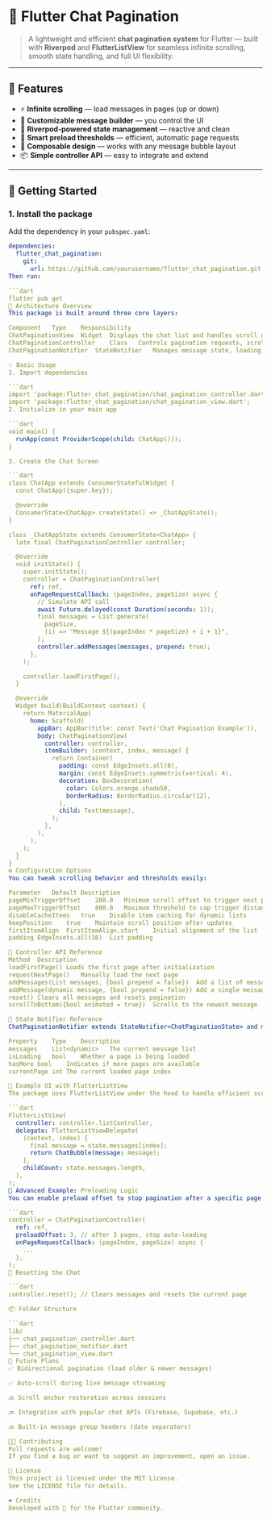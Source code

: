 # 🧩 Flutter Chat Pagination

> A lightweight and efficient **chat pagination system** for Flutter — built with **Riverpod** and **FlutterListView** for seamless infinite scrolling, smooth state handling, and full UI flexibility.

---

## 🌟 Features

- ⚡ **Infinite scrolling** — load messages in pages (up or down)
- 💬 **Customizable message builder** — you control the UI
- 🧠 **Riverpod-powered state management** — reactive and clean
- 🔄 **Smart preload thresholds** — efficient, automatic page requests
- 🎨 **Composable design** — works with any message bubble layout
- 📦 **Simple controller API** — easy to integrate and extend

---

## 🚀 Getting Started

### 1. Install the package

Add the dependency in your `pubspec.yaml`:

```yaml
dependencies:
  flutter_chat_pagination:
    git:
      url: https://github.com/yourusername/flutter_chat_pagination.git
Then run:

```dart
flutter pub get
🧱 Architecture Overview
This package is built around three core layers:

Component	Type	Responsibility
ChatPaginationView	Widget	Displays the chat list and handles scroll detection
ChatPaginationController	Class	Controls pagination requests, scrolling, and triggers
ChatPaginationNotifier	StateNotifier	Manages message state, loading, and pagination flags

💡 Basic Usage
1. Import dependencies

```dart
import 'package:flutter_chat_pagination/chat_pagination_controller.dart';
import 'package:flutter_chat_pagination/chat_pagination_view.dart';
2. Initialize in your main app

```dart
void main() {
  runApp(const ProviderScope(child: ChatApp()));
}

3. Create the Chat Screen

```dart
class ChatApp extends ConsumerStatefulWidget {
  const ChatApp({super.key});

  @override
  ConsumerState<ChatApp> createState() => _ChatAppState();
}

class _ChatAppState extends ConsumerState<ChatApp> {
  late final ChatPaginationController controller;

  @override
  void initState() {
    super.initState();
    controller = ChatPaginationController(
      ref: ref,
      onPageRequestCallback: (pageIndex, pageSize) async {
        // Simulate API call
        await Future.delayed(const Duration(seconds: 1));
        final messages = List.generate(
          pageSize,
          (i) => "Message ${(pageIndex * pageSize) + i + 1}",
        );
        controller.addMessages(messages, prepend: true);
      },
    );

    controller.loadFirstPage();
  }

  @override
  Widget build(BuildContext context) {
    return MaterialApp(
      home: Scaffold(
        appBar: AppBar(title: const Text('Chat Pagination Example')),
        body: ChatPaginationView(
          controller: controller,
          itemBuilder: (context, index, message) {
            return Container(
              padding: const EdgeInsets.all(8),
              margin: const EdgeInsets.symmetric(vertical: 4),
              decoration: BoxDecoration(
                color: Colors.orange.shade50,
                borderRadius: BorderRadius.circular(12),
              ),
              child: Text(message),
            );
          },
        ),
      ),
    );
  }
}
⚙️ Configuration Options
You can tweak scrolling behavior and thresholds easily:

Parameter	Default	Description
pageMinTriggerOffset	200.0	Minimum scroll offset to trigger next page
pageMaxTriggerOffset	800.0	Maximum threshold to cap trigger distance
disableCacheItems	true	Disable item caching for dynamic lists
keepPosition	true	Maintain scroll position after updates
firstItemAlign	FirstItemAlign.start	Initial alignment of the list
padding	EdgeInsets.all(16)	List padding

🔁 Controller API Reference
Method	Description
loadFirstPage()	Loads the first page after initialization
requestNextPage()	Manually load the next page
addMessages(List messages, {bool prepend = false})	Add a list of messages
addMessage(dynamic message, {bool prepend = false})	Add a single message
reset()	Clears all messages and resets pagination
scrollToBottom({bool animated = true})	Scrolls to the newest message

🧠 State Notifier Reference
ChatPaginationNotifier extends StateNotifier<ChatPaginationState> and manages:

Property	Type	Description
messages	List<dynamic>	The current message list
isLoading	bool	Whether a page is being loaded
hasMore	bool	Indicates if more pages are available
currentPage	int	The current loaded page index

🧩 Example UI with FlutterListView
The package uses FlutterListView under the hood to handle efficient scrolling with thousands of messages. You can safely append or prepend messages without losing scroll position.

```dart
FlutterListView(
  controller: controller.listController,
  delegate: FlutterListViewDelegate(
    (context, index) {
      final message = state.messages[index];
      return ChatBubble(message: message);
    },
    childCount: state.messages.length,
  ),
);
🧰 Advanced Example: Preloading Logic
You can enable preload offset to stop pagination after a specific page count:

```dart
controller = ChatPaginationController(
  ref: ref,
  preloadOffset: 3, // after 3 pages, stop auto-loading
  onPageRequestCallback: (pageIndex, pageSize) async {
    ...
  },
);
🧼 Resetting the Chat

```dart
controller.reset(); // Clears messages and resets the current page

📦 Folder Structure

```dart
lib/
├── chat_pagination_controller.dart
├── chat_pagination_notifier.dart
└── chat_pagination_view.dart
💬 Future Plans
✅ Bidirectional pagination (load older & newer messages)

✅ Auto-scroll during live message streaming

🔜 Scroll anchor restoration across sessions

🔜 Integration with popular chat APIs (Firebase, Supabase, etc.)

🔜 Built-in message group headers (date separators)

🧑‍💻 Contributing
Pull requests are welcome!
If you find a bug or want to suggest an improvement, open an issue.

🪪 License
This project is licensed under the MIT License.
See the LICENSE file for details.

❤️ Credits
Developed with 💙 for the Flutter community.